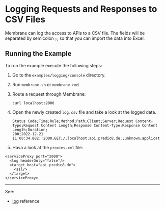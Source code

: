 # Logging Requests and Responses to CSV Files 

Membrane can log the access to APIs to a CSV file. The fields will be separated by semicolon `;`, so that you can import the data into Excel.


## Running the Example

To run the example execute the following steps:

1. Go to the `examples/logging/console` directory.
2. Run `membrane.sh` or `membrane.cmd`
4. Route a request through Membrane:

    ```
    curl localhost:2000
    ```

5. Open the newly created `log.csv` file and take a look at the logged data.

    ```
    Status Code;Time;Rule;Method;Path;Client;Server;Request Content-Type;Request Content Length;Response Content-Type;Response Content Length;Duration;
    200;2022-12-21 11:00:34.882;:2000;GET;/;localhost;api.predic8.de;;unknown;application/json;336;32;
    ```

6. Hava a look at the `proxies.xml` file:

```
<serviceProxy port="2000">
  <log headerOnly="false"/>
  <target host="api.predic8.de">
    <ssl/>
  </target>
</serviceProxy>
```
--- 
See:
- [log](https://membrane-soa.org/api-gateway-doc/current/configuration/reference/log.htm) reference

